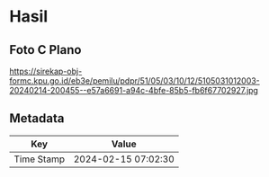 # Hasil

## Foto C Plano

https://sirekap-obj-formc.kpu.go.id/eb3e/pemilu/pdpr/51/05/03/10/12/5105031012003-20240214-200455--e57a6691-a94c-4bfe-85b5-fb6f67702927.jpg


## Metadata

| Key        | Value               |
| ---------- | ------------------- |
| Time Stamp | 2024-02-15 07:02:30 |




